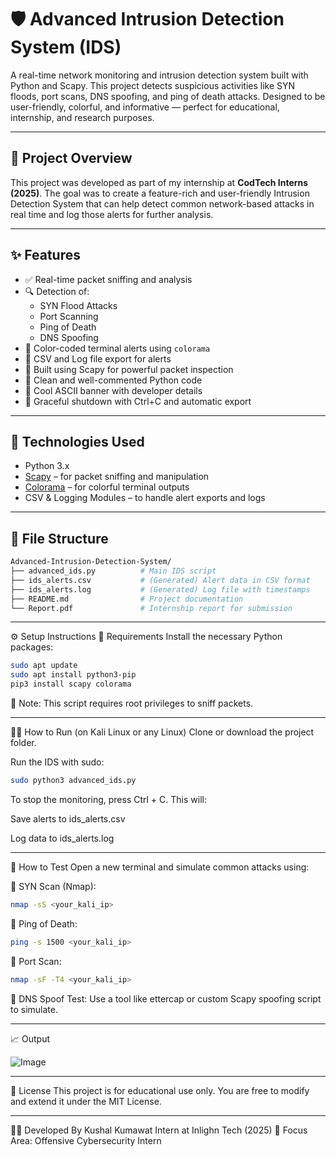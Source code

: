 # 🛡️ Advanced Intrusion Detection System (IDS)

A real-time network monitoring and intrusion detection system built with Python and Scapy. This project detects suspicious activities like SYN floods, port scans, DNS spoofing, and ping of death attacks. Designed to be user-friendly, colorful, and informative — perfect for educational, internship, and research purposes.

---

## 📌 Project Overview

This project was developed as part of my internship at **CodTech Interns (2025)**. The goal was to create a feature-rich and user-friendly Intrusion Detection System that can help detect common network-based attacks in real time and log those alerts for further analysis.

---

## ✨ Features

- ✅ Real-time packet sniffing and analysis
- 🔍 Detection of:
  - SYN Flood Attacks
  - Port Scanning
  - Ping of Death
  - DNS Spoofing
- 🎨 Color-coded terminal alerts using `colorama`
- 📂 CSV and Log file export for alerts
- 📡 Built using Scapy for powerful packet inspection
- 🧠 Clean and well-commented Python code
- 📛 Cool ASCII banner with developer details
- 🧘 Graceful shutdown with Ctrl+C and automatic export

---

## 🚀 Technologies Used

- Python 3.x
- [Scapy](https://scapy.net/) – for packet sniffing and manipulation
- [Colorama](https://pypi.org/project/colorama/) – for colorful terminal outputs
- CSV & Logging Modules – to handle alert exports and logs

---

## 📁 File Structure

```bash
Advanced-Intrusion-Detection-System/
├── advanced_ids.py          # Main IDS script
├── ids_alerts.csv           # (Generated) Alert data in CSV format
├── ids_alerts.log           # (Generated) Log file with timestamps
├── README.md                # Project documentation
└── Report.pdf               # Internship report for submission
```

---

⚙️ Setup Instructions
🔧 Requirements
Install the necessary Python packages:
```bash
sudo apt update
sudo apt install python3-pip
pip3 install scapy colorama
```
📌 Note: This script requires root privileges to sniff packets.

---

🏃‍♂️ How to Run (on Kali Linux or any Linux)
Clone or download the project folder.

Run the IDS with sudo:
```bash
sudo python3 advanced_ids.py
```
To stop the monitoring, press Ctrl + C. This will:

Save alerts to ids_alerts.csv

Log data to ids_alerts.log

---

🧪 How to Test
Open a new terminal and simulate common attacks using:

📍 SYN Scan (Nmap):
```bash
nmap -sS <your_kali_ip>
```
📍 Ping of Death:
```bash
ping -s 1500 <your_kali_ip>
```
📍 Port Scan:
```bash
nmap -sF -T4 <your_kali_ip>
```
📍 DNS Spoof Test:
Use a tool like ettercap or custom Scapy spoofing script to simulate.

---

📈 Output

![Image](https://github.com/user-attachments/assets/0c75fb8d-d390-42cd-939e-276c0ac7a4d7)

---

📜 License
This project is for educational use only. You are free to modify and extend it under the MIT License.

---

👨‍💻 Developed By
Kushal Kumawat
Intern at Inlighn Tech (2025)
🔐 Focus Area: Offensive Cybersecurity Intern
